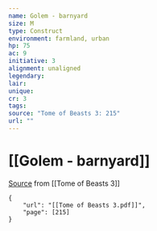 ```yaml
---
name: Golem - barnyard
size: M
type: Construct
environment: farmland, urban
hp: 75
ac: 9
initiative: 3
alignment: unaligned
legendary: 
lair: 
unique: 
cr: 3
tags: 
source: "Tome of Beasts 3: 215"
url: ""
---
```

# [[Golem - barnyard]]

[Source](zotero://open-pdf/library/items/BLGR9HVR?page=215) from [[Tome of Beasts 3]]

```pdf
{
	"url": "[[Tome of Beasts 3.pdf]]",
	"page": [215]
}
```

